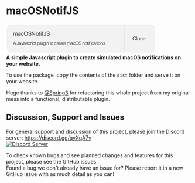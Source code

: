 # macOSNotifJS
![macOsNotifJS](brand/macOSNotifJS-408x80.png)\
**A simple Javascript plugin to create simulated macOS notifications on your website.**

To use the package, copy the contents of the `dist` folder and serve it on your website.

Huge thanks to [@Spring3](https://github.com/Spring3) for refactoring this whole project from my original mess into a functional, distributable plugin.

## Discussion, Support and Issues
For general support and discussion of this project, please join the Discord server: https://discord.gg/qyXqA7y \
[![Discord Server](https://discordapp.com/api/guilds/204663881799303168/widget.png?style=banner2)](https://discord.gg/qyXqA7y)

To check known bugs and see planned changes and features for this project, please see the GitHub issues.\
Found a bug we don't already have an issue for? Please report it in a new GitHub issue with as much detail as you can!
